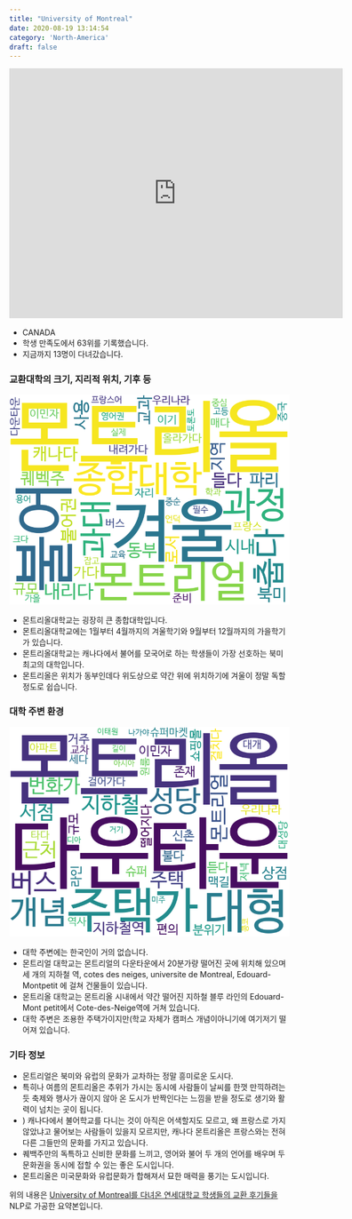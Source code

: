 ```yaml
---
title: "University of Montreal"
date: 2020-08-19 13:14:54
category: 'North-America'
draft: false
---
```


<iframe
width="600"
height="450"
frameborder="0" style="border:0"
src="https://www.google.com/maps/embed/v1/place?key=AIzaSyC9e1AME-pVmWC4hBpFdu5S4dKzyepa3HQ&q=University+of+Montreal&center=45.5056156,-73.6137592&zoom=14" allowfullscreen>
</iframe>

* CANADA
* 학생 만족도에서 63위를 기록했습니다.
* 지금까지 13명이 다녀갔습니다. 

### 교환대학의 크기, 지리적 위치, 기후 등

![gen_info-WordCloud](../univ_wordclouds_okt/gen_info/CA000014_gen_info_okt.png)

* 몬트리올대학교는 굉장히 큰 종합대학입니다.
* 몬트리올대학교에는 1월부터 4월까지의 겨울학기와 9월부터 12월까지의 가을학기가 있습니다.
* 몬트리올대학교는 캐나다에서 불어를 모국어로 하는 학생들이 가장 선호하는 북미최고의 대학입니다.
* 몬트리올은 위치가 동부인데다 위도상으로 약간 위에 위치하기에 겨울이 정말 독할 정도로 쉽습니다.


### 대학 주변 환경

![env_info-WordCloud](../univ_wordclouds_okt/env_info/CA000014_env_info_okt.png)

* 대학 주변에는 한국인이 거의 없습니다.
* 몬트리얼 대학교는 몬트리얼의 다운타운에서 20분가량 떨어진 곳에 위치해 있으며 세 개의 지하철 역, cotes des neiges, universite de Montreal, Edouard-Montpetit 에 걸쳐 건물들이 있습니다.
* 몬트리올 대학교는 몬트리올 시내에서 약간 떨어진 지하철 블루 라인의 Edouard-Mont petit에서 Cote-des-Neige역에 거쳐 있습니다.
* 대학 주변은 조용한 주택가이지만(학교 자체가 캠퍼스 개념이아니기에 여기저기 떨어져 있습니다.


### 기타 정보

* 몬트리얼은 북미와 유럽의 문화가 교차하는 정말 흥미로운 도시다.
* 특히나 여름의 몬트리올은 추위가 가시는 동시에 사람들이 날씨를 한껏 만끽하려는 듯 축제와 행사가 끊이지 않아 온 도시가 반짝인다는 느낌을 받을 정도로 생기와 활력이 넘치는 곳이 됩니다.
* ) 캐나다에서 불어학교를 다니는 것이 아직은 어색할지도 모르고, 왜 프랑스로 가지 않았냐고 물어보는 사람들이 있을지 모르지만, 캐나다 몬트리올은 프랑스와는 전혀 다른 그들만의 문화를 가지고 있습니다.
* 퀘백주만의 독특하고 신비한 문화를 느끼고, 영어와 불어 두 개의 언어를 배우며 두 문화권을 동시에 접할 수 있는 좋은 도시입니다.
* 몬트리올은 미국문화와 유럽문화가 합해져서 묘한 매력을 풍기는 도시입니다.


위의 내용은 [University of Montreal를 다녀온 연세대학교 학생들의 교환 후기들을](http://oia.yonsei.ac.kr/partner/expReport.asp?ucode=CA000014&bgbn=A) NLP로 가공한 요약본입니다. 
